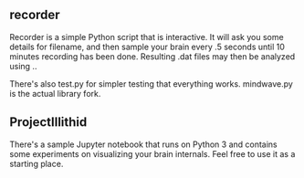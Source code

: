 ## recorder

Recorder is a simple Python script that is interactive. It will ask you some details for filename, and then sample your brain every .5 seconds until 10 minutes recording has been done. Resulting .dat files may then be analyzed using  ..

There's also test.py for simpler testing that everything works. mindwave.py is the actual library fork.

## ProjectIllithid

There's a sample Jupyter notebook that runs on Python 3 and contains some experiments on visualizing your brain internals. Feel free to use it as a starting place.

